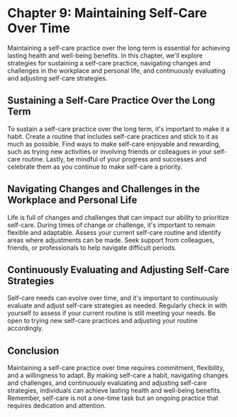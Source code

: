 Chapter 9: Maintaining Self-Care Over Time
==========================================

Maintaining a self-care practice over the long term is essential for achieving lasting health and well-being benefits. In this chapter, we'll explore strategies for sustaining a self-care practice, navigating changes and challenges in the workplace and personal life, and continuously evaluating and adjusting self-care strategies.

Sustaining a Self-Care Practice Over the Long Term
--------------------------------------------------

To sustain a self-care practice over the long term, it's important to make it a habit. Create a routine that includes self-care practices and stick to it as much as possible. Find ways to make self-care enjoyable and rewarding, such as trying new activities or involving friends or colleagues in your self-care routine. Lastly, be mindful of your progress and successes and celebrate them as you continue to make self-care a priority.

Navigating Changes and Challenges in the Workplace and Personal Life
--------------------------------------------------------------------

Life is full of changes and challenges that can impact our ability to prioritize self-care. During times of change or challenge, it's important to remain flexible and adaptable. Assess your current self-care routine and identify areas where adjustments can be made. Seek support from colleagues, friends, or professionals to help navigate difficult periods.

Continuously Evaluating and Adjusting Self-Care Strategies
----------------------------------------------------------

Self-care needs can evolve over time, and it's important to continuously evaluate and adjust self-care strategies as needed. Regularly check in with yourself to assess if your current routine is still meeting your needs. Be open to trying new self-care practices and adjusting your routine accordingly.

Conclusion
----------

Maintaining a self-care practice over time requires commitment, flexibility, and a willingness to adapt. By making self-care a habit, navigating changes and challenges, and continuously evaluating and adjusting self-care strategies, individuals can achieve lasting health and well-being benefits. Remember, self-care is not a one-time task but an ongoing practice that requires dedication and attention.
